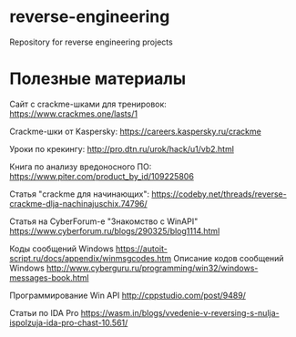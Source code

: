 # reverse-engineering
Repository for reverse engineering projects


# Полезные материалы
Сайт с crackme-шками для тренировок:
https://www.crackmes.one/lasts/1

Crackme-шки от Kaspersky:
https://careers.kaspersky.ru/crackme

Уроки по крекингу:
http://pro.dtn.ru/urok/hack/u1/vb2.html

Книга по анализу вредоносного ПО:
https://www.piter.com/product_by_id/109225806

Статья "crackme для начинающих":
https://codeby.net/threads/reverse-crackme-dlja-nachinajuschix.74796/



Статья на CyberForum-е "Знакомство с WinAPI"
	https://www.cyberforum.ru/blogs/290325/blog1114.html

Коды сообщений Windows
	https://autoit-script.ru/docs/appendix/winmsgcodes.htm
Описание кодов сообщений Windows
	http://www.cyberguru.ru/programming/win32/windows-messages-book.html

Программирование Win API
	http://cppstudio.com/post/9489/

Статьи по IDA Pro
	https://wasm.in/blogs/vvedenie-v-reversing-s-nulja-ispolzuja-ida-pro-chast-10.561/
